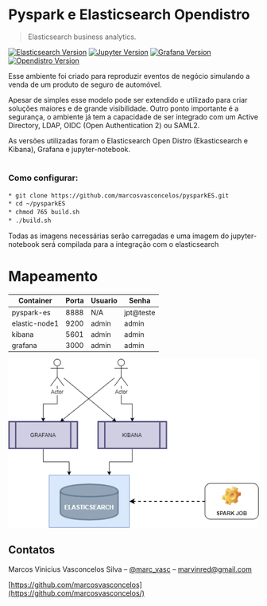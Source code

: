# Pyspark e Elasticsearch Opendistro

> Elasticsearch business analytics.

[![Elasticsearch Version][elastic-image]][elastic-url]
[![Jupyter Version][jupter-image]][jupter-url]
[![Grafana Version][grafana-image]][grafana-url]
[![Opendistro Version][opendistro-image]][opendistro-url]

Esse ambiente foi criado para reproduzir eventos de negócio simulando a venda de um produto de seguro de automóvel.

Apesar de simples esse modelo pode ser extendido e utilizado para criar soluções maiores e de grande visibilidade. Outro ponto importante é a segurança, o ambiente já tem a capacidade de ser integrado com um Active Directory, LDAP, OIDC (Open Authentication 2) ou SAML2.

As versões utilizadas foram o Elasticsearch Open Distro (Ekasticsearch e Kibana), Grafana e jupyter-notebook.
# 

### Como configurar:
```sh
* git clone https://github.com/marcosvasconcelos/pysparkES.git
* cd ~/pysparkES
* chmod 765 build.sh
* ./build.sh
```

Todas as imagens necessárias serão carregadas e uma imagem do jupyter-notebook será compilada para a integração com o elasticsearch

# Mapeamento

| Container     | Porta | Usuario   | Senha     |
|---------------|-------|-----------|-----------|
| pyspark-es    | 8888  |  N/A      | jpt@teste |
| elastic-node1 | 9200  |  admin    | admin     |
| kibana        | 5601  |  admin    | admin     |
| grafana       | 3000  |  admin    | admin     |


![](docker-environment.png)

## Contatos

Marcos Vinicius Vasconcelos Silva – [@marc_vasc](https://twitter.com/marc_vasc) – marvinred@gmail.com

[https://github.com/marcosvasconcelos](https://github.com/marcosvasconcelos/)

<!-- Markdown link & img dfn's -->
[elastic-image]: https://img.shields.io/badge/elasticsearch-build-blue
[elastic-url]: https://www.elastic.co/elastic-stack
[jupter-image]: https://img.shields.io/badge/jupter-build-orange
[jupter-url]: https://jupyter.org/
[grafana-image]: https://img.shields.io/badge/grafana-build-red
[grafana-url]: https://grafana.com/
[opendistro-image]: https://img.shields.io/badge/opendistro-build-darkblue
[opendistro-url]: https://opendistro.github.io/for-elasticsearch/

[wiki]: https://github.com/marcosvasconcelos/pysparkES/wiki
